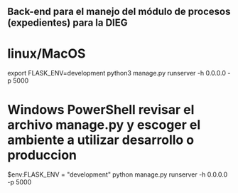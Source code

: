 ## Back-end para el manejo del módulo de procesos (expedientes) para la DIEG

# linux/MacOS
export FLASK_ENV=development
python3 manage.py runserver -h 0.0.0.0 -p 5000

# Windows PowerShell revisar el archivo manage.py y escoger el ambiente a utilizar desarrollo o produccion
<!-- $env:FLASK_ENV = "production" -->
$env:FLASK_ENV = "development"
python manage.py runserver -h 0.0.0.0 -p 5000
<!-- python manage.py runserver -h 192.168.43.184 -p 5000 -->

<!-- python3 manage.py runserver -h 0.0.0.0 -p 5000 -->